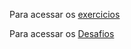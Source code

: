Para acessar os <a href="https://alyssondemari.github.io/curso-guanabara/exercicios-feitos/ex002/index.html">exercicios</a>

Para acessar os <a href="https://alyssondemari.github.io/curso-guanabara/desafios/d002/index.html" target="_blank">Desafios</a>
